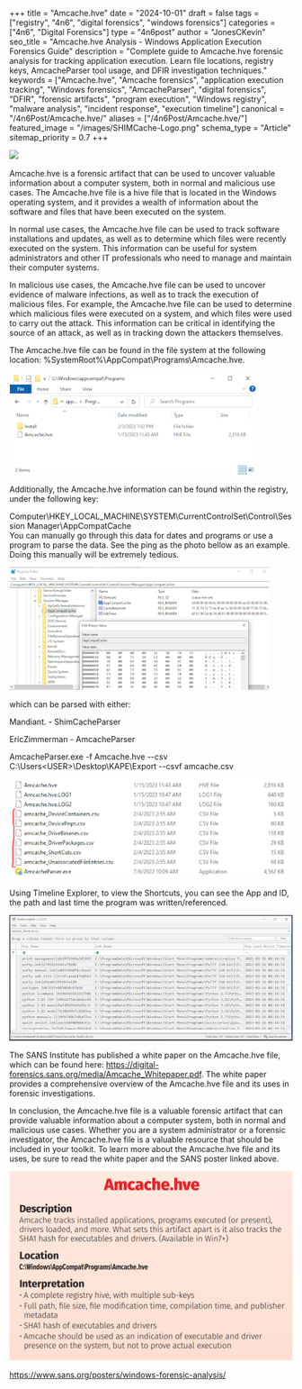 +++
title = "Amcache.hve"
date = "2024-10-01"
draft = false
tags = ["registry", "4n6", "digital forensics", "windows forensics"]
categories = ["4n6", "Digital Forensics"]
type = "4n6post"
author = "JonesCKevin"
seo_title = "Amcache.hve Analysis - Windows Application Execution Forensics Guide"
description = "Complete guide to Amcache.hve forensic analysis for tracking application execution. Learn file locations, registry keys, AmcacheParser tool usage, and DFIR investigation techniques."
keywords = ["Amcache.hve", "Amcache forensics", "application execution tracking", "Windows forensics", "AmcacheParser", "digital forensics", "DFIR", "forensic artifacts", "program execution", "Windows registry", "malware analysis", "incident response", "execution timeline"]
canonical = "/4n6Post/Amcache.hve/"
aliases = ["/4n6Post/Amcache.hve/"]
featured_image = "/images/SHIMCache-Logo.png"
schema_type = "Article"
sitemap_priority = 0.7
+++

![](../images/SHIMCache-Logo.png)

Amcache.hve is a forensic artifact that can be used to uncover valuable information about a computer system, both in normal and malicious use cases. The Amcache.hve file is a hive file that is located in the Windows operating system, and it provides a wealth of information about the software and files that have been executed on the system.

In normal use cases, the Amcache.hve file can be used to track software installations and updates, as well as to determine which files were recently executed on the system. This information can be useful for system administrators and other IT professionals who need to manage and maintain their computer systems.

In malicious use cases, the Amcache.hve file can be used to uncover evidence of malware infections, as well as to track the execution of malicious files. For example, the Amcache.hve file can be used to determine which malicious files were executed on a system, and which files were used to carry out the attack. This information can be critical in identifying the source of an attack, as well as in tracking down the attackers themselves.

The Amcache.hve file can be found in the file system at the following location: %SystemRoot%\AppCompat\Programs\Amcache.hve. 

![](../Amcache.hve/images/Amcache-Explorer1.png)

Additionally, the Amcache.hve information can be found within the registry, under the following key:

Computer\HKEY_LOCAL_MACHINE\SYSTEM\CurrentControlSet\Control\Session Manager\AppCompatCache\
You can manually go through this data for dates and programs or use a program to  parse the data. See the ping as the photo bellow as an example. Doing this manually will be extremely tedious.

![](../Amcache.hve/images/Amcache-Reg1.png)

which can be parsed with either:

Mandiant. - ShimCacheParser

EricZimmerman - AmcacheParser

 

AmcacheParser.exe -f Amcache.hve --csv C:\Users\<USER>\Desktop\KAPE\Export --csvf amcache.csv

![](../Amcache.hve/images/Amcache-Explorer2.png)

Using Timeline Explorer, to view the Shortcuts, you can see the App and ID, the path and last time the program was written/referenced.

![](../Amcache.hve/images/Amcache-Explorer3.png)

The SANS Institute has published a white paper on the Amcache.hve file, which can be found here: https://digital-forensics.sans.org/media/Amcache_Whitepaper.pdf. The white paper provides a comprehensive overview of the Amcache.hve file and its uses in forensic investigations.

In conclusion, the Amcache.hve file is a valuable forensic artifact that can provide valuable information about a computer system, both in normal and malicious use cases. Whether you are a system administrator or a forensic investigator, the Amcache.hve file is a valuable resource that should be included in your toolkit. To learn more about the Amcache.hve file and its uses, be sure to read the white paper and the SANS poster linked above.

![](../Amcache.hve/images/AmCache-SansPoster.PNG)

https://www.sans.org/posters/windows-forensic-analysis/
